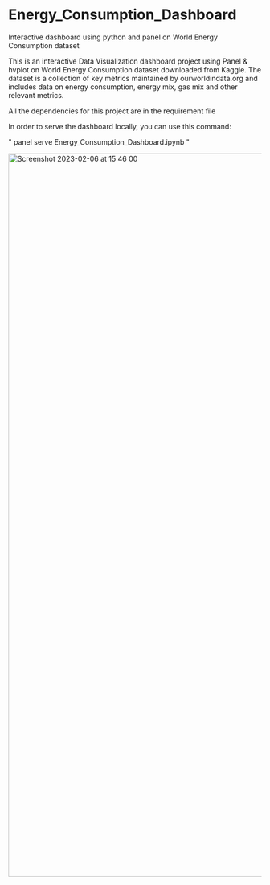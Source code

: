 # Energy_Consumption_Dashboard
Interactive dashboard using python and panel on World Energy Consumption dataset

This is an interactive Data Visualization dashboard project using Panel & hvplot on 
World Energy Consumption dataset downloaded from Kaggle. The dataset is a collection 
of key metrics maintained by ourworldindata.org and includes data on energy consumption, 
energy mix, gas mix and other relevant metrics.


All the dependencies for this project are in the requirement file


In order to serve the dashboard locally, you can use this command:

" panel serve Energy_Consumption_Dashboard.ipynb "

<img width="1440" alt="Screenshot 2023-02-06 at 15 46 00" src="https://user-images.githubusercontent.com/30214522/217008456-6a9a9288-895c-44ef-b2ea-302712122472.png">
